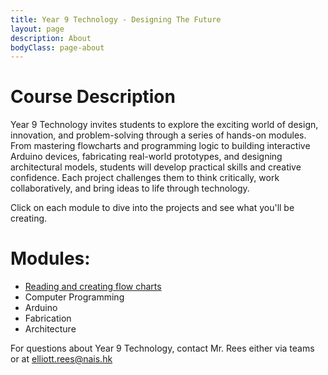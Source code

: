 ```yaml
---
title: Year 9 Technology - Designing The Future
layout: page
description: About
bodyClass: page-about
---
```


# Course Description

Year 9 Technology invites students to explore the exciting world of design, innovation, and problem-solving through a series of hands-on modules. From mastering flowcharts and programming logic to building interactive Arduino devices, fabricating real-world prototypes, and designing architectural models, students will develop practical skills and creative confidence. Each project challenges them to think critically, work collaboratively, and bring ideas to life through technology.

Click on each module to dive into the projects and see what you'll be creating.

# Modules:
- [Reading and creating flow charts](\y9u1)
- Computer Programming
- Arduino
- Fabrication
- Architecture


For questions about Year 9 Technology, contact Mr. Rees either via teams or at elliott.rees@nais.hk